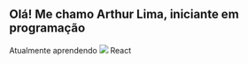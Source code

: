 ## Olá! Me chamo Arthur Lima, iniciante em programação
Atualmente aprendendo 
            <img src="https://cdn.jsdelivr.net/gh/devicons/devicon@latest/icons/react/react-original.svg" />
          React
<!--
**Arthutstuts96/Arthutstuts96** is a ✨ _special_ ✨ repository because its `README.md` (this file) appears on your GitHub profile.

Here are some ideas to get you started:

- 🔭 I’m currently working on ...
- 🌱 I’m currently learning ...
- 👯 I’m looking to collaborate on ...
- 🤔 I’m looking for help with ...
- 💬 Ask me about ...
- 📫 How to reach me: ...
- 😄 Pronouns: ...
- ⚡ Fun fact: ...
-->
